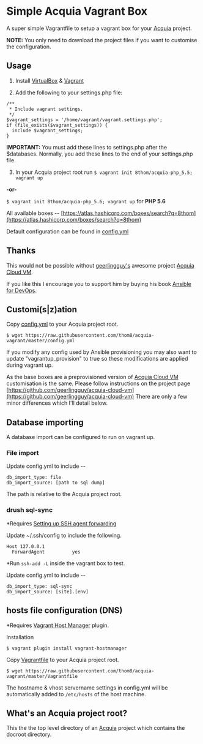 # Simple Acquia Vagrant Box
A super simple Vagrantfile to setup a vagrant box for your [Acquia](https://www.acquia.com/) project.

**NOTE:** You only need to download the project files if you want to customise the configuration.

## Usage

  1. Install [VirtualBox](https://www.virtualbox.org/wiki/Downloads) & [Vagrant](https://www.vagrantup.com/downloads.html)

  2. Add the following to your settings.php file:

  ```
  /**
   * Include vagrant settings.
   */
  $vagrant_settings = '/home/vagrant/vagrant.settings.php';
  if (file_exists($vagrant_settings)) {
    include $vagrant_settings;
  }
  ```

  **IMPORTANT:** You must add these lines to settings.php after the
  $databases. Normally, you add these lines to the end of your
  settings.php file.

  3. In your Acquia project root run `$ vagrant init 8thom/acquia-php_5.5; vagrant up`

  **-or-**

  `$ vagrant init 8thom/acquia-php_5.6; vagrant up` for **PHP 5.6**

  All available boxes -- [https://atlas.hashicorp.com/boxes/search?q=8thom](https://atlas.hashicorp.com/boxes/search?q=8thom)

Default configuration can be found in [config.yml](https://github.com/thom8/acquia-vagrant/blob/master/config.yml)

## Thanks

This would not be possible without [geerlingguy's](https://github.com/geerlingguy) awesome project [Acquia Cloud VM](https://github.com/geerlingguy/acquia-cloud-vm).

If you like this I encourage you to support him by buying his book [Ansible for DevOps](http://ansiblefordevops.com/).

## Customi(s|z)ation

Copy [config.yml](https://raw.githubusercontent.com/thom8/acquia-vagrant/master/config.yml) to your Acquia project root.

`$ wget https://raw.githubusercontent.com/thom8/acquia-vagrant/master/config.yml`

If you modify any config used by Ansible provisioning you may also want to update "vagrantup_provision" to true so these modifications are applied during vagrant up.

As the base boxes are a preprovisioned version of [Acquia Cloud VM](https://github.com/geerlingguy/acquia-cloud-vm) customisation is the same.
Please follow instructions on the project page [https://github.com/geerlingguy/acquia-cloud-vm](https://github.com/geerlingguy/acquia-cloud-vm)
There are only a few minor differences which I'll detail below.

## Database importing

A database import can be configured to run on vagrant up.

### File import

Update config.yml to include --

```
db_import_type: file
db_import_source: [path to sql dump]
```

The path is relative to the Acquia project root.

### drush sql-sync

*Requires [Setting up SSH agent forwarding](https://developer.github.com/guides/using-ssh-agent-forwarding/#setting-up-ssh-agent-forwarding)

Update ~/.ssh/config to include the following.

```
Host 127.0.0.1
  ForwardAgent          yes
```

*Run `ssh-add -L` inside the vagrant box to test.

Update config.yml to include --

```
db_import_type: sql-sync
db_import_source: [site].[env]
```

## hosts file configuration (DNS)

*Requires [Vagrant Host Manager](https://github.com/smdahlen/vagrant-hostmanager) plugin.

Installation

`$ vagrant plugin install vagrant-hostmanager`

Copy [Vagrantfile](https://raw.githubusercontent.com/thom8/acquia-vagrant/master/Vagrantfile) to your Acquia project root.

`$ wget https://raw.githubusercontent.com/thom8/acquia-vagrant/master/Vagrantfile`

The hostname & vhost servername settings in config.yml will be automatically added to `/etc/hosts` of the host machine.

## What's an Acquia project root?

This the the top level directory of an [Acquia](https://www.acquia.com/) project which contains the docroot directory.
